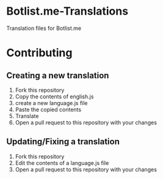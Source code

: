 # Botlist.me-Translations
Translation files for Botlist.me

# Contributing
## Creating a new translation
1. Fork this repository
2. Copy the contents of english.js
3. create a new language.js file
4. Paste the copied contents
5. Translate
6. Open a pull request to this repository with your changes
## Updating/Fixing a translation
1. Fork this repository
2. Edit the contents of a language.js file
3. Open a pull request to this repository with your changes
